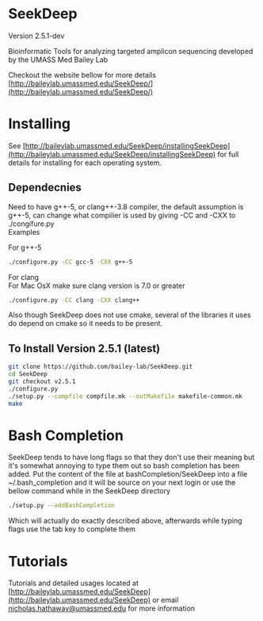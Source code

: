 SeekDeep
========
Version 2.5.1-dev

Bioinformatic Tools for analyzing targeted amplicon sequencing developed by the UMASS Med Bailey Lab

Checkout the website bellow for more details  
[http://baileylab.umassmed.edu/SeekDeep/](http://baileylab.umassmed.edu/SeekDeep/)


# Installing  
 
 See [http://baileylab.umassmed.edu/SeekDeep/installingSeekDeep](http://baileylab.umassmed.edu/SeekDeep/installingSeekDeep) for full details for installing for each operating system. 
 
## Dependecnies
Need to have g++-5, or clang++-3.8 compiler, the default assumption is g++-5, can change what compilier is used by giving -CC and -CXX to ./congifure.py  
Examples  

For g++-5 
 
```bash  
./configure.py -CC gcc-5 -CXX g++-5  
```
For clang  
For Mac OsX make sure clang version is 7.0 or greater 

```bash
./configure.py -CC clang -CXX clang++  
```

Also though SeekDeep does not use cmake, several of the libraries it uses do depend on cmake so it needs to be present.  

## To Install Version 2.5.1 (latest)  
```bash
git clone https://github.com/bailey-lab/SeekDeep.git   
cd SeekDeep  
git checkout v2.5.1
./configure.py  
./setup.py --compfile compfile.mk --outMakefile makefile-common.mk
make   
```




# Bash Completion  

SeekDeep tends to have long flags so that they don't use their meaning but it's somewhat annoying to type them out so bash completion has been added.  Put the content of the file at bashCompletion/SeekDeep into a file ~/.bash_completion and it will be source on your next login or use the bellow command while in the SeekDeep directory  

```bash
./setup.py --addBashCompletion  
```

Which will actually do exactly described above, afterwards while typing flags use the tab key to complete them  


# Tutorials

Tutorials and detailed usages located at [http://baileylab.umassmed.edu/SeekDeep](http://baileylab.umassmed.edu/SeekDeep) or email nicholas.hathaway@umassmed.edu for more information  

